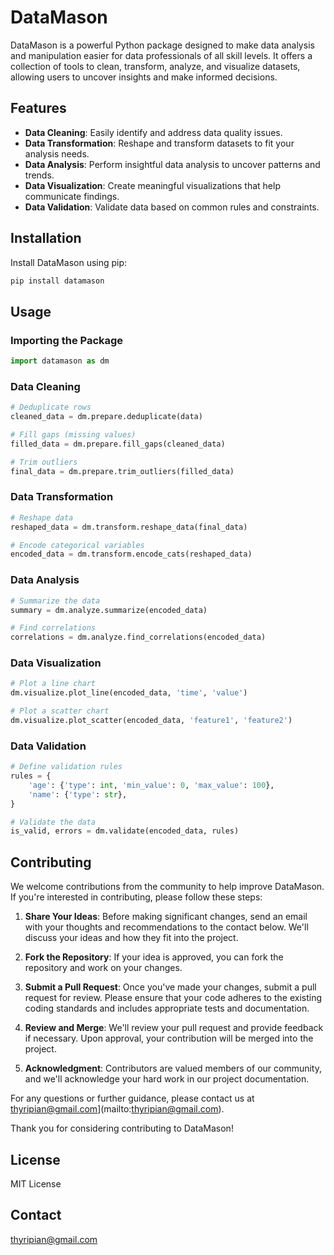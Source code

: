 
# DataMason

DataMason is a powerful Python package designed to make data analysis and manipulation easier for data professionals of all skill levels. It offers a collection of tools to clean, transform, analyze, and visualize datasets, allowing users to uncover insights and make informed decisions.

## Features

- **Data Cleaning**: Easily identify and address data quality issues.
- **Data Transformation**: Reshape and transform datasets to fit your analysis needs.
- **Data Analysis**: Perform insightful data analysis to uncover patterns and trends.
- **Data Visualization**: Create meaningful visualizations that help communicate findings.
- **Data Validation**: Validate data based on common rules and constraints.

## Installation

Install DataMason using pip:

```bash
pip install datamason
```

## Usage

### Importing the Package

```python
import datamason as dm
```

### Data Cleaning

```python
# Deduplicate rows
cleaned_data = dm.prepare.deduplicate(data)

# Fill gaps (missing values)
filled_data = dm.prepare.fill_gaps(cleaned_data)

# Trim outliers
final_data = dm.prepare.trim_outliers(filled_data)
```

### Data Transformation

```python
# Reshape data
reshaped_data = dm.transform.reshape_data(final_data)

# Encode categorical variables
encoded_data = dm.transform.encode_cats(reshaped_data)
```

### Data Analysis

```python
# Summarize the data
summary = dm.analyze.summarize(encoded_data)

# Find correlations
correlations = dm.analyze.find_correlations(encoded_data)
```

### Data Visualization

```python
# Plot a line chart
dm.visualize.plot_line(encoded_data, 'time', 'value')

# Plot a scatter chart
dm.visualize.plot_scatter(encoded_data, 'feature1', 'feature2')
```

### Data Validation

```python
# Define validation rules
rules = {
    'age': {'type': int, 'min_value': 0, 'max_value': 100},
    'name': {'type': str},
}

# Validate the data
is_valid, errors = dm.validate(encoded_data, rules)
```

## Contributing

We welcome contributions from the community to help improve DataMason. If you're interested in contributing, please follow these steps:

1. **Share Your Ideas**: Before making significant changes, send an email with your thoughts and recommendations to the contact below. We'll discuss your ideas and how they fit into the project.

2. **Fork the Repository**: If your idea is approved, you can fork the repository and work on your changes.

3. **Submit a Pull Request**: Once you've made your changes, submit a pull request for review. Please ensure that your code adheres to the existing coding standards and includes appropriate tests and documentation.

4. **Review and Merge**: We'll review your pull request and provide feedback if necessary. Upon approval, your contribution will be merged into the project.

5. **Acknowledgment**: Contributors are valued members of our community, and we'll acknowledge your hard work in our project documentation.

For any questions or further guidance, please contact us at thyripian@gmail.com](mailto:thyripian@gmail.com).

Thank you for considering contributing to DataMason!


## License

MIT License

## Contact

thyripian@gmail.com
